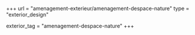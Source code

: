 
+++
url = "amenagement-exterieur/amenagement-despace-nature"
type = "exterior_design"

exterior_tag = "amenagement-despace-nature"
+++
